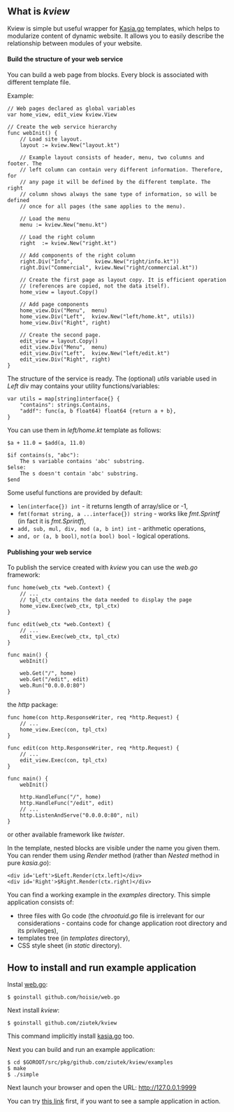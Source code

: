 ## What is *kview*

Kview is simple but useful wrapper for
[Kasia.go](https://github.com/ziutek/kasia.go) templates, which helps to
modularize content of dynamic website. It allows you to easily describe the
relationship between modules of your website.

#### Build the structure of your web service

You can build a web page from blocks. Every block is associated with different
template file.

Example:

    // Web pages declared as global variables
    var home_view, edit_view kview.View

    // Create the web service hierarchy
    func webInit() {
        // Load site layout. 
        layout := kview.New("layout.kt")

        // Example layout consists of header, menu, two columns and footer. The
        // left column can contain very different information. Therefore, for
        // any page it will be defined by the different template. The right
        // column shows always the same type of information, so will be defined
        // once for all pages (the same applies to the menu).

        // Load the menu
        menu := kview.New("menu.kt")

        // Load the right column
        right  := kview.New("right.kt")

        // Add components of the right column
        right.Div("Info",       kview.New("right/info.kt"))
        right.Div("Commercial", kview.New("right/commercial.kt"))

        // Create the first page as layout copy. It is efficient operation
        // (references are copied, not the data itself).
        home_view = layout.Copy()

        // Add page components
        home_view.Div("Menu",  menu)
        home_view.Div("Left",  kview.New("left/home.kt", utils))
        home_view.Div("Right", right)

        // Create the second page.
        edit_view = layout.Copy()
        edit_view.Div("Menu",  menu)
        edit_view.Div("Left",  kview.New("left/edit.kt")
        edit_view.Div("Right", right)
    }

The structure of the service is ready. The (optional) *utils* variable used in
*Left* div may contains your utility functions/variables:

    var utils = map[string]interface{} {
        "contains": strings.Contains,
        "addf": func(a, b float64) float64 {return a + b},
    }

You can use them in *left/home.kt* template as follows:

    $a + 11.0 = $add(a, 11.0)

    $if contains(s, "abc"):
        The s variable contains 'abc' substring.
    $else:
        The s doesn't contain 'abc' substring.
    $end

Some useful functions are provided by default:

* `len(interface{}) int` - it returns length of array/slice or -1,
* `fmt(format string, a ...interface{}) string` - works like *fmt.Sprintf*
  (in fact it is *fmt.Sprintf*),
* `add, sub, mul, div, mod (a, b int) int` - arithmetic operations,
* `and, or (a, b bool)`, `not(a bool) bool` - logical operations.


#### Publishing your web service

To publish the service created with *kview* you can use the *web.go* framework:

    func home(web_ctx *web.Context) {
        // ...
        // tpl_ctx contains the data needed to display the page
        home_view.Exec(web_ctx, tpl_ctx)
    }

    func edit(web_ctx *web.Context) {
        // ...
        edit_view.Exec(web_ctx, tpl_ctx)
    }

    func main() {
        webInit()

        web.Get("/", home)
        web.Get("/edit", edit)
        web.Run("0.0.0.0:80")
    }

the *http* package:

    func home(con http.ResponseWriter, req *http.Request) {
        // ...
        home_view.Exec(con, tpl_ctx) 
    }

    func edit(con http.ResponseWriter, req *http.Request) {
        // ...
        edit_view.Exec(con, tpl_ctx)
    }

    func main() {
        webInit()

        http.HandleFunc("/", home)
        http.HandleFunc("/edit", edit)
        // ...
        http.ListenAndServe("0.0.0.0:80", nil)
    }

or other available framework like *twister*.

In the template, nested blocks are visible under the name you given them. You
can render them using *Render* method (rather than *Nested* method in pure
*kasia.go*):

    <div id='Left'>$Left.Render(ctx.left)</div>
    <div id='Right'>$Right.Render(ctx.right)</div>

You can find a working example in the *examples* directory. This simple application consists of:

* three files with Go code (the *chrootuid.go* file is irrelevant for our
  considerations - contains code for change application root directory and its
  privileges),
* templates tree (in *templates* directory),
* CSS style sheet (in *static* directory).

## How to install and run example application

Instal [web.go](http://github.com/hoisie/web.go):

    $ goinstall github.com/hoisie/web.go

Next install *kview*:

    $ goinstall github.com/ziutek/kview

This command implicitly install [kasia.go](http://github.com/ziutek/kasia.go)
too.

Next you can build and run an example application:

    $ cd $GOROOT/src/pkg/github.com/ziutek/kview/examples
    $ make
    $ ./simple

Next launch your browser and open the URL: http://127.0.0.1:9999

You can try [this link](http://195.74.48.3:9999/) first, if you want to see a
sample application in action.

